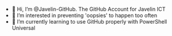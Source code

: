 - 👋 Hi, I’m @Javelin-GitHub. The GitHub Account for Javelin ICT
- 👀 I’m interested in preventing 'oopsies' to happen too often
- 🌱 I’m currently learning to use GitHub properly with PowerShell Universal

<!---
Javelin-GitHub/Javelin-GitHub is a ✨ special ✨ repository because its `README.md` (this file) appears on your GitHub profile.
You can click the Preview link to take a look at your changes.
--->
